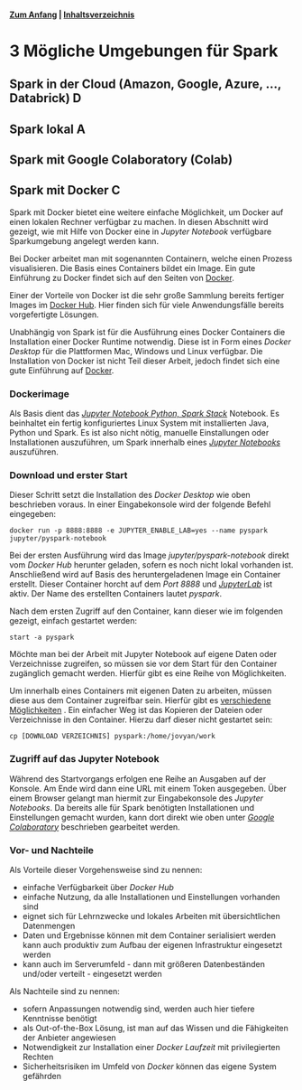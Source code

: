 #### [Zum Anfang](README.md "Hier gelangen Sie zur Startseite") | [Inhaltsverzeichnis](00_Inhaltsverzeichnis.md "Hier gelangen Sie zum Inhaltsverzeichnis")

# 3 Mögliche Umgebungen für Spark

## Spark in der Cloud (Amazon, Google, Azure, ..., Databrick) D

## Spark lokal A

## Spark mit Google Colaboratory (Colab)

## Spark mit Docker C

Spark mit Docker bietet eine weitere einfache Möglichkeit, um Docker auf einen lokalen Rechner verfügbar zu machen. In
diesen Abschnitt wird gezeigt, wie mit Hilfe von Docker eine in _Jupyter Notebook_ verfügbare Sparkumgebung angelegt
werden kann.

Bei Docker arbeitet man mit sogenannten Containern, welche einen Prozess visualisieren. Die Basis eines Containers
bildet ein Image. Ein gute Einführung zu Docker findet sich auf den Seiten von
[Docker](https://docs.docker.com/get-started/overview/ "Hier gelangen Sie zur Homepage von Docker").

Einer der Vorteile von Docker ist die sehr große Sammlung bereits fertiger Images
im [Docker Hub](https://hub.docker.com/
"Hier gelangen Sie zum Portal von Docker Hub"). Hier finden sich für viele Anwendungsfälle bereits vorgefertigte
Lösungen.

Unabhängig von Spark ist für die Ausführung eines Docker Containers die Installation einer Docker Runtime notwendig.
Diese ist in Form eines _Docker Desktop_ für die Plattformen Mac, Windows und Linux verfügbar. Die Installation von
Docker ist nicht Teil dieser Arbeit, jedoch findet sich eine gute Einführung
auf [Docker](https://docs.docker.com/get-started/overview/ "Hier gelangen Sie zur Homepage von Docker").

### Dockerimage

Als Basis dient das [_Jupyter Notebook Python, Spark
Stack_](https://hub.docker.com/r/jupyter/pyspark-notebook "Hier gelangen Sie zum Image im Docker Hub")
Notebook. Es beinhaltet ein fertig konfiguriertes Linux System mit installierten Java, Python und Spark. Es ist also
nicht nötig, manuelle Einstallungen oder Installationen auszuführen, um Spark innerhalb eines [_Jupyter
Notebooks_](https://jupyter.org/index.html "Hier gelangen Sie zur Homepage von Jupyter") auszuführen.

### Download und erster Start

Dieser Schritt setzt die Installation des _Docker Desktop_ wie oben beschrieben voraus. In einer Eingabekonsole wird der
folgende Befehl eingegeben:

    docker run -p 8888:8888 -e JUPYTER_ENABLE_LAB=yes --name pyspark jupyter/pyspark-notebook

Bei der ersten Ausführung wird das Image _jupyter/pyspark-notebook_ direkt vom _Docker Hub_ herunter geladen, sofern es
noch nicht lokal vorhanden ist. Anschließend wird auf Basis des heruntergeladenen Image ein Container erstellt. Dieser
Container horcht auf dem _Port 8888_ und [_JupyterLab_](https://jupyterlab.readthedocs.io/en/stable/
"Hier gelangen Sie zur Dokumentation von JupyterLab") ist aktiv. Der Name des erstellten Containers lautet _pyspark_.

Nach dem ersten Zugriff auf den Container, kann dieser wie im folgenden gezeigt, einfach gestartet werden:

    start -a pyspark

Möchte man bei der Arbeit mit Jupyter Notebook auf eigene Daten oder Verzeichnisse zugreifen, so müssen sie vor dem
Start für den Container zugänglich gemacht werden. Hierfür gibt es eine Reihe von Möglichkeiten.

Um innerhalb eines Containers mit eigenen Daten zu arbeiten, müssen diese aus dem Container zugreifbar sein. Hierfür
gibt
es [verschiedene Möglichkeiten](https://docs.docker.com/storage/ "Hier gelangen Sie zu einer Seite in docker docs, welche verschiedene Möglichkeiten zum Einbinden von Laufwerken zeigt")
. Ein einfacher Weg ist das Kopieren der Dateien oder Verzeichnisse in den Container. Hierzu darf dieser nicht gestartet
sein:

    cp [DOWNLOAD VERZEICHNIS] pyspark:/home/jovyan/work

### Zugriff auf das Jupyter Notebook

Während des Startvorgangs erfolgen ene Reihe an Ausgaben auf der Konsole. Am Ende wird dann eine URL mit einem Token
ausgegeben. Über einem Browser gelangt man hiermit zur Eingabekonsole des _Jupyter Notebooks_. Da bereits alle für Spark
benötigten Installationen und Einstellungen gemacht wurden, kann dort direkt wie oben unter [_Google
Colaboratory_](spark-mit-google-colaboratory-colab) beschrieben gearbeitet werden.

### Vor- und Nachteile

Als Vorteile dieser Vorgehensweise sind zu nennen:

* einfache Verfügbarkeit über _Docker Hub_
* einfache Nutzung, da alle Installationen und Einstellungen vorhanden sind
* eignet sich für Lehrnzwecke und lokales Arbeiten mit übersichtlichen Datenmengen
* Daten und Ergebnisse können mit dem Container serialisiert werden kann auch produktiv zum Aufbau der eigenen
  Infrastruktur eingesetzt werden
* kann auch im Serverumfeld - dann mit größeren Datenbeständen und/oder verteilt - eingesetzt werden

Als Nachteile sind zu nennen:

* sofern Anpassungen notwendig sind, werden auch hier tiefere Kenntnisse benötigt
* als Out-of-the-Box Lösung, ist man auf das Wissen und die Fähigkeiten der Anbieter angewiesen
* Notwendigkeit zur Installation einer _Docker Laufzeit_ mit privilegierten Rechten
* Sicherheitsrisiken im Umfeld von _Docker_ können das eigene System gefährden

 
